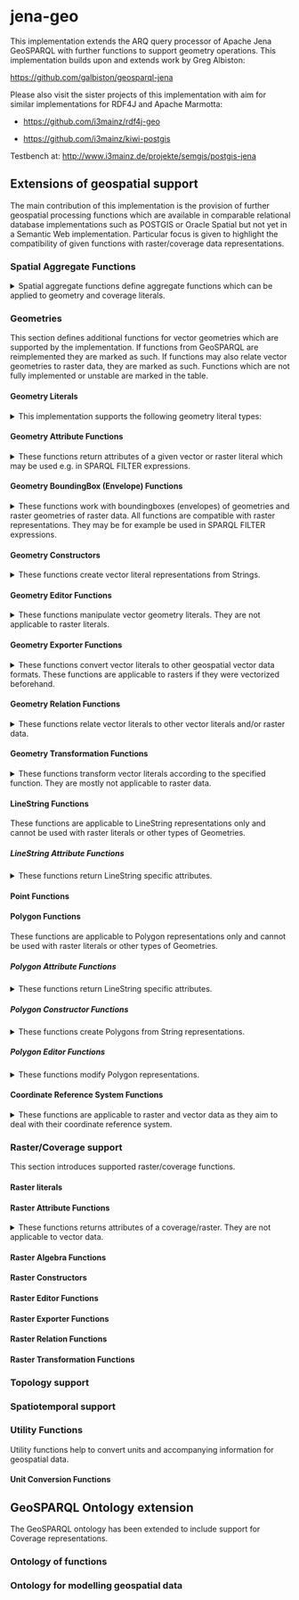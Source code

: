 # jena-geo

This implementation extends the ARQ query processor of Apache Jena GeoSPARQL with further functions to support geometry operations.
This implementation builds upon and extends work by Greg Albiston:

https://github.com/galbiston/geosparql-jena

Please also visit the sister projects of this implementation with aim for similar implementations for RDF4J and Apache Marmotta:

- https://github.com/i3mainz/rdf4j-geo

- https://github.com/i3mainz/kiwi-postgis

Testbench at: http://www.i3mainz.de/projekte/semgis/postgis-jena

## Extensions of geospatial support

The main contribution of this implementation is the provision of further geospatial processing functions which are available in comparable relational database implementations such as POSTGIS or Oracle Spatial but not yet in a Semantic Web implementation.
Particular focus is given to highlight the compatibility of given functions with raster/coverage data representations.

### Spatial Aggregate Functions

<details>
  <summary>Spatial aggregate functions define aggregate functions which can be applied to geometry and coverage literals.</summary>


| Function  | Return Value  | Description | Type | In GeoSPARQL?  | Supports raster? | Stable?  |
|---|---|---|---|---|---|---|
| [geo2:ST_AVGX](http://www.opengis.net/ont/geosparqlplus#st_avgx)  | [xsd:double](http://www.w3.org/2001/XMLSchema#double) | Calculates the aggregate of all given X coordinate values | Aggregate | No | Todo  | Yes  | 
| [geo2:ST_AVGXDistinct](http://www.opengis.net/ont/geosparqlplus#st_avgxdistinct)  | [xsd:double](http://www.w3.org/2001/XMLSchema#double) | Calculates the aggregate of all given distinct X coordinate values | Aggregate | No  | Todo  | Yes  | 
| [geo2:ST_AVGY](http://www.opengis.net/ont/geosparqlplus#st_avgy)  | [xsd:double](http://www.w3.org/2001/XMLSchema#double) | Calculates the aggregate of all given Y coordinate values | Aggregate | No | Todo  | Yes  |
| [geo2:ST_AVGYDistinct](http://www.opengis.net/ont/geosparqlplus#st_avgydistinct)  | [xsd:double](http://www.w3.org/2001/XMLSchema#double) | Calculates the aggregate of all given Y coordinate values | Aggregate | No | Todo  | Yes  |
| [geo2:ST_AVGZDistinct](http://www.opengis.net/ont/geosparqlplus#st_avgzdistinct)  | [xsd:double](http://www.w3.org/2001/XMLSchema#double) | Calculates the aggregate of all given Z coordinate values | Aggregate | No | Todo  | Yes  |
| [geo2:ST_BoundingBox](http://www.opengis.net/ont/geosparqlplus#st_boundingbox)  | [sf:Geometry](http://www.opengis.net/ont/sf#Geometry) | Calculates an aggergate boundingbox of all given geometries | Aggregate | No | Todo  | Yes  |
| [geo2:ST_BoundingBoxDistinct](http://www.opengis.net/ont/geosparqlplus#st_boundingboxdistinct)  | [sf:Geometry](http://www.opengis.net/ont/sf#Geometry) | Calculates an aggregate boundingbox of all given distinct geometries | Aggregate | No | Todo  | No  |
| [geo2:ST_MaxX](http://www.opengis.net/ont/geosparqlplus#st_maxx)  | [xsd:double](http://www.w3.org/2001/XMLSchema#double) | Calculates the maximum X coordinate of all given geometries | Aggregate | No | Todo  | Yes  |
| [geo2:ST_MaxY](http://www.opengis.net/ont/geosparqlplus#st_maxy)  | [xsd:double](http://www.w3.org/2001/XMLSchema#double) | Calculates the maximum Y coordinate of all given geometries | Aggregate | No | Todo  | Yes |
| [geo2:ST_MaxZ](http://www.opengis.net/ont/geosparqlplus#st_maxz)  | [xsd:double](http://www.w3.org/2001/XMLSchema#double) | Calculates the maximum Z coordinate of all given geometries | Aggregate | No | Todo  | Yes |
| [geo2:ST_MinX](http://www.opengis.net/ont/geosparqlplus#st_minx)  | [xsd:double](http://www.w3.org/2001/XMLSchema#double) | Calculates the minimum X coordinate of all given geometries | Aggregate | No | Todo  | Yes  |
| [geo2:ST_MinXDistinct](http://www.opengis.net/ont/geosparqlplus#st_minxdistinct)  | [xsd:double](http://www.w3.org/2001/XMLSchema#double) | Calculates the minimum X coordinate of all distinct given geometries | Aggregate | No | Todo  | Yes  |
| [geo2:ST_MinY](http://www.opengis.net/ont/geosparqlplus#st_miny)  | [xsd:double](http://www.w3.org/2001/XMLSchema#double) | Calculates the minimum Y coordinate of all given geometries | Aggregate | No | Todo  | No  |
| [geo2:ST_MinYDistinct](http://www.opengis.net/ont/geosparqlplus#st_minxdistinct)  | [xsd:double](http://www.w3.org/2001/XMLSchema#double) | Calculates the minimum Y coordinate of all distinct given geometries | Aggregate | No | Todo  | Yes  |
| [geo2:ST_MinZ](http://www.opengis.net/ont/geosparqlplus#st_miny)  | [xsd:double](http://www.w3.org/2001/XMLSchema#double) | Calculates the minimum Z coordinate of all given geometries | Aggregate | No | Todo  | No  |
| [geo2:ST_MinZDistinct](http://www.opengis.net/ont/geosparqlplus#st_minzdistinct)  | [xsd:double](http://www.w3.org/2001/XMLSchema#double) | Calculates the minimum Z coordinate of all distinct given geometries | Aggregate | No | Todo  | Yes |

</details>

### Geometries

This section defines additional functions for vector geometries which are supported by the implementation.
If functions from GeoSPARQL are reimplemented they are marked as such.
If functions may also relate vector geometries to raster data, they are marked as such.
Functions which are not fully implemented or unstable are marked in the table.

#### Geometry Literals

<details>
  <summary>This implementation supports the following geometry literal types:</summary>

- [Encoded Polyline](https://developers.google.com/maps/documentation/utilities/polylinealgorithm)
- [GeoURI](https://tools.ietf.org/html/rfc5870) Literals
- [GeoJSON](https://tools.ietf.org/html/rfc7946) Literals
- [Geography Markup Language (GML)](https://www.ogc.org/standards/gml) Literals (as defined in GeoSPARQL)
- [GPS Exchange Format (GPX)](https://www.topografix.com/gpx.asp) Literals
- [Hexadecimal WKB](https://en.wikipedia.org/wiki/Well-known_text_representation_of_geometry) Literals (HexWKB)
- [Keyhole Markup Language (KML)](https://www.ogc.org/standards/kml) Literals
- [Tiny Well-Known-Binary (TWKB)](https://github.com/TWKB/Specification/blob/master/twkb.md) Literals
- [Well-Known-Binary (WKB)](https://en.wikipedia.org/wiki/Well-known_text_representation_of_geometry) Literals
- [Well-Known-Text (WKT)](https://en.wikipedia.org/wiki/Well-known_text_representation_of_geometry) Literals (as defined in GeoSPARQL)

Planned further implementations:

- [ESRIJSON](https://doc.arcgis.com/en/iot/ingest/esrijson.htm)
- [GeoBuf](https://github.com/mapbox/geobuf)
- [TopoJSON](https://github.com/topojson/topojson)

</details>

#### Geometry Attribute Functions

<details>
  <summary>These functions return attributes of a given vector or raster literal which may be used e.g. in SPARQL FILTER expressions.</summary>

| Function  | Return Value  | Description |  Type | In GeoSPARQL?  | Supports raster? | Stable?  |
|---|---|---|---|---|---|---|
| [geo2:ST_Area](http://www.opengis.net/ont/geosparqlplus#st_area) (sf:Geometry geom) | [xsd:double](http://www.w3.org/2001/XMLSchema#double) | Calculates the area of the geometry | Attribute  | No  | Yes  | Yes  | 
| [geo2:ST_Area3D](http://www.opengis.net/ont/geosparqlplus#st_area3d) (sf:Geometry geom) | [xsd:double](http://www.w3.org/2001/XMLSchema#double) | Calculates the area of a 3d geometry | Attribute  | No  | Todo  | No  | 
| [geo2:ST_Boundary](http://www.opengis.net/ont/geosparqlplus#boundary) (sf:Geometry geom) | [sf:LineString](http://www.opengis.net/ont/sf#LineString) | Calculates the boundary of a geometry | Attribute  | Yes  | Yes  | Yes  | 
| [geo2:ST_BoundingDiagonal](http://www.opengis.net/ont/geosparqlplus#boundingDiagonal) (sf:Geometry geom) | [sf:LineString](http://www.opengis.net/ont/sf#LineString) | Calculates the bounding diagonal of a geometry | Attribute  | No  | Todo  | Yes  | 
| [geo2:ST_Centroid](http://www.opengis.net/ont/geosparqlplus#centroid) (sf:Geometry geom) | [sf:Point](http://www.opengis.net/ont/sf#Point) | Calculates the centroid of a geometry | Attribute  | No  | Todo  | Yes  |
| [geo2:ST_CompactnessRatio](http://www.opengis.net/ont/geosparqlplus#compactnessRatio) (sf:Geometry geom) | [xsd:double](http://www.w3.org/2001/XMLSchema#double) | Calculates the compactness ratio of a geometry | Attribute  | No  | N/A  | Yes  |
| [geo2:ST_ConcaveHull](http://www.opengis.net/ont/geosparqlplus#concaveHull) (sf:Geometry geom) |  [sf:Geometry](http://www.opengis.net/ont/sf#Geometry) | Calculates the concave hull of a geometry | Attribute  | No  | Todo  | Yes  |
| [geo2:ST_ConvexHull](http://www.opengis.net/ont/geosparqlplus#convexHull) (sf:Geometry geom)  |  [sf:Geometry](http://www.opengis.net/ont/sf#Geometry) | Calculates the convex hull of a geometry | Attribute  | No  | Todo  | Yes  |
| [geo2:ST_Dimension](http://www.opengis.net/ont/geosparqlplus#dimension) (sf:Geometry geom) |  [xsd:double](http://www.w3.org/2001/XMLSchema#double) | Calculates the dimension of the given geometry | Attribute  | No  | Todo  | Yes  |
| [geo2:ST_GeometryN](http://www.opengis.net/ont/geosparqlplus#geometryN) (sf:Geometry geom) |  [sf:Geometry](http://www.opengis.net/ont/sf#Geometry) | Returns the nth geometry of a Geometry Collection | Attribute  | No  | N/A  | Yes  |
| [geo2:ST_GeometryType](http://www.opengis.net/ont/geosparqlplus#geometryType) (sf:Geometry geom) |  [xsd:string](http://www.w3.org/2001/XMLSchema#string) | Returns the type of a the given Geometry | Attribute  | No  | Todo  | Yes  |
| [geo2:ST_HasHorizontalCRS](http://www.opengis.net/ont/geosparqlplus#hasHorizontalCRS) (sf:Geometry geom) |  [xsd:boolean](http://www.w3.org/2001/XMLSchema#boolean) | Indicates whether the CRS of the given geometry is horizontal | Attribute  | No  | Todo  | Yes  |
| [geo2:ST_HasRepeatedPoints](http://www.opengis.net/ont/geosparqlplus#hasRepeatedPoints) (sf:Geometry geom) |  [xsd:boolean](http://www.w3.org/2001/XMLSchema#boolean) | Indicates whether geometry has repeated coordinates | Attribute  | No  | No  | Yes  |
| [geo2:ST_InteriorPoint](http://www.opengis.net/ont/geosparqlplus#interiorPoint) (sf:Geometry geom) |   [sf:Point](http://www.opengis.net/ont/sf#Point) | Returns a point guaranteed to be covered by the geometry | Attribute  | No  | Todo  | Yes  |
| [geo2:ST_Is3D](http://www.opengis.net/ont/geosparqlplus#is3D) (sf:Geometry geom) |  [xsd:boolean](http://www.w3.org/2001/XMLSchema#boolean) | Indicates whether the given geometry is a 3D geometry | Attribute  | No  | Todo  | Yes  |
| [geo2:ST_IsCollection](http://www.opengis.net/ont/geosparqlplus#isCollection) (sf:Geometry geom) |  [xsd:boolean](http://www.w3.org/2001/XMLSchema#boolean) | Indicates whether the given geometry is a GeometryCollection | Attribute  | No  | N/A  | Yes  |
| [geo2:ST_IsInCRSAreaOfValidity](http://www.opengis.net/ont/geosparqlplus#isInCRSAreaOfValidity) (sf:Geometry geom) |  [xsd:boolean](http://www.w3.org/2001/XMLSchema#boolean) | Indicates whether the point is in a valid area defined by its CRS | Attribute | No  | N/A  | Yes  |
| [geo2:ST_IsMeasured](http://www.opengis.net/ont/geosparqlplus#isMeasured) (sf:Geometry geom) |  [xsd:boolean](http://www.w3.org/2001/XMLSchema#boolean) | Indicates whether the geometry contains a measurement coordinate | Attribute | No  | N/A  | Yes  |
| [geo2:ST_IsPlanar](http://www.opengis.net/ont/geosparqlplus#isPlanar) (sf:Geometry geom) |  [xsd:boolean](http://www.w3.org/2001/XMLSchema#boolean) | Indicates whether the geometry is 2D | Attribute | No  | N/A  | Yes  |
| [geo2:ST_IsRectangle](http://www.opengis.net/ont/geosparqlplus#isRectangle) (sf:Geometry geom) |  [xsd:boolean](http://www.w3.org/2001/XMLSchema#boolean) | Indicates whether the geometry is a rectangle | Attribute | No  | N/A  | Yes  |
| [geo2:ST_IsSolid](http://www.opengis.net/ont/geosparqlplus#isSolid) (sf:Geometry geom) |  [xsd:boolean](http://www.w3.org/2001/XMLSchema#boolean) | Indicates whether the geometry is 3D (see also geo2:ST_Is3D) | Attribute | No  | N/A  | Yes  |
| [geo2:ST_IsSquare](http://www.opengis.net/ont/geosparqlplus#isSquare) (sf:Geometry geom) |  [xsd:boolean](http://www.w3.org/2001/XMLSchema#boolean) | Indicates whether the geometry is a square | Attribute | No  | N/A  | Yes  |
| [geo2:ST_IsValidDetail](http://www.opengis.net/ont/geosparqlplus#isValidDetail) (sf:Geometry geom) |  [xsd:string](http://www.w3.org/2001/XMLSchema#string) | Indicates whether the geometry is valid and the invlid part of the geometry as a String on error | Attribute | No  | N/A  | Yes  |
| [geo2:ST_IsValidReason](http://www.opengis.net/ont/geosparqlplus#isValidReason) (sf:Geometry geom) |  [xsd:string](http://www.w3.org/2001/XMLSchema#string) | Indicates whether the geometry is valid, returns a reason for this assessment | Attribute | No  | N/A  | Yes  |
| [geo2:ST_Length](http://www.opengis.net/ont/geosparqlplus#Length) (sf:Geometry geom) |  [xsd:double](http://www.w3.org/2001/XMLSchema#double) | Indicates whether the length of the geometry | Attribute | No  | Todo  | Yes  |
| [geo2:ST_Length3D](http://www.opengis.net/ont/geosparqlplus#Length3D) (sf:Geometry geom) |  [xsd:double](http://www.w3.org/2001/XMLSchema#double) | Indicates whether the 3d length of the geometry | Attribute | No  | Todo  | Yes  |
| [geo2:ST_MinimumBoundingCircle](http://www.opengis.net/ont/geosparqlplus#MinimumBoundingCircle) (sf:Geometry geom) |  [sf:Geometry](http://www.opengis.net/ont/sf#Geometry) | Returns the miminum bounding circle of the given geometry | Attribute | No  | Todo  | Yes  |
| [geo2:ST_MinimumBoundingCircleCenter](http://www.opengis.net/ont/geosparqlplus#MinimumBoundingCircleCenter) (sf:Geometry geom) |  [sf:Point](http://www.opengis.net/ont/sf#Point) | Returns the center point of the miminum bounding circle of the given geometry | Attribute | No  | Todo  | Yes  |
| [geo2:ST_MinimumBoundingCircleRadius](http://www.opengis.net/ont/geosparqlplus#MinimumBoundingCircleCenter) (sf:Geometry geom) |  [xsd:double](http://www.w3.org/2001/XMLSchema#double) | Returns the radius of the miminum bounding circle of the given geometry | Attribute | No  | Todo  | Yes  |
| [geo2:ST_MinimumClearance](http://www.opengis.net/ont/geosparqlplus#MinimumClearance) (sf:Geometry geom) |  [xsd:double](http://www.w3.org/2001/XMLSchema#double) | Returns the miminum clearance of the given geometry | Attribute | No  | Todo  | Yes  |
| [geo2:ST_MinimumClearanceLine](http://www.opengis.net/ont/geosparqlplus#MinimumClearanceLine) (sf:Geometry geom) |  [sf:LineString](http://www.opengis.net/ont/sf#LineString) | Returns the miminum clearance line of the given geometry | Attribute | No  | Todo  | Yes  |
| [geo2:ST_MinimumDiameter](http://www.opengis.net/ont/geosparqlplus#MinimumDiameter) (sf:Geometry geom) |  [xsd:double](http://www.w3.org/2001/XMLSchema#double) | Returns the miminum diameter of the given geometry | Attribute | No  | Todo  | Yes  |
| [geo2:ST_MinimumDiameterLine](http://www.opengis.net/ont/geosparqlplus#MinimumDiameterLine) (sf:Geometry geom) | [sf:LineString](http://www.opengis.net/ont/sf#LineString) | Returns the miminum diameter line of the given geometry | Attribute | No  | Todo  | Yes  |
| [geo2:ST_MinimumRectangle](http://www.opengis.net/ont/geosparqlplus#MinimumRectangle) (sf:Geometry geom) | [sf:Geometry](http://www.opengis.net/ont/sf#Geometry) | Returns the miminum rectangle around the given geometry | Attribute | No  | Todo  | Yes  |
| [geo2:ST_NDims](http://www.opengis.net/ont/geosparqlplus#NDims) (sf:Geometry geom) | [xsd:integer](http://www.w3.org/2001/XMLSchema#integer) | Returns the number of dimensions for a given geometry | Attribute | No  | N/A  | Yes  |
| [geo2:ST_NumDistinctGeometries](http://www.opengis.net/ont/geosparqlplus#NumDistinctGeometries) (sf:Geometry geom) | [xsd:integer](http://www.w3.org/2001/XMLSchema#integer) | Returns the number of distinct geometries of the given geometry literal | Attribute | No  | N/A  | Yes  |
| [geo2:ST_NumDistinctPoints](http://www.opengis.net/ont/geosparqlplus#NumDistinctPoints) (sf:Geometry geom) | [xsd:integer](http://www.w3.org/2001/XMLSchema#integer) | Returns the number of distinct points of the given geometry literal | Attribute | No  | N/A | Yes  |
| [geo2:ST_NumGeometries](http://www.opengis.net/ont/geosparqlplus#NumGeometries) (sf:Geometry geom) | [xsd:integer](http://www.w3.org/2001/XMLSchema#integer) | Returns the number of geometries of the given geometry literal | Attribute | No  | N/A | Yes  |
| [geo2:ST_NumPatches](http://www.opengis.net/ont/geosparqlplus#NumPatches) (sf:Geometry geom) | [xsd:integer](http://www.w3.org/2001/XMLSchema#integer) | Returns the number of patches of the given geometry literal | Attribute | No  | N/A | No  |
| [geo2:ST_NumPoints](http://www.opengis.net/ont/geosparqlplus#NumPoints) (sf:Geometry geom) | [xsd:integer](http://www.w3.org/2001/XMLSchema#integer) | Returns the number of points of the given geometry literal | Attribute | No  | N/A | Yes  |
| [geo2:ST_PatchN](http://www.opengis.net/ont/geosparqlplus#PatchN) (sf:Geometry geom) | [xsd:integer](http://www.w3.org/2001/XMLSchema#integer) | Returns the nth patch of the given geometry literal | Attribute | No  | N/A | No |
| [geo2:ST_Perimeter](http://www.opengis.net/ont/geosparqlplus#Perimeter) (sf:Geometry geom) | [xsd:integer](http://www.w3.org/2001/XMLSchema#integer) | Returns the perimeter of the given geometry literal | Attribute | No  | Todo | Yes |
| [geo2:ST_Perimeter3D](http://www.opengis.net/ont/geosparqlplus#Perimeter3D) (sf:Geometry geom) | [xsd:integer](http://www.w3.org/2001/XMLSchema#integer) | Returns the 3d perimeter of the given geometry literal | Attribute | No  | Todo | No |
| [geo2:ST_PointN](http://www.opengis.net/ont/geosparqlplus#PointN) (sf:Geometry geom) | [xsd:integer](http://www.w3.org/2001/XMLSchema#integer) | Returns the nth point of the given geometry literal | Attribute | No  | N/A | No |
| [geo2:ST_PointOnSurface](http://www.opengis.net/ont/geosparqlplus#PointOnSurface) (sf:Geometry geom) | [xsd:integer](http://www.w3.org/2001/XMLSchema#integer) | Returns a point guaranteed to lie on the surface of the given geometry literal | Attribute | No  | Todo | No |
</details>

#### Geometry BoundingBox (Envelope) Functions

<details>
  <summary>These functions work with boundingboxes (envelopes) of geometries and raster geometries of raster data. All functions are compatible with raster representations. They may be for example be used in SPARQL FILTER expressions.</summary>

| Function  | Return Value  | Description |  Type | In GeoSPARQL?  | Supports raster? | Stable?  |
|---|---|---|---|---|---|---|
| [geo2:ST_BBOXAbove](http://www.opengis.net/ont/geosparqlplus#st_bboxabove) (sf:Geometry geom) | [xsd:boolean](http://www.w3.org/2001/XMLSchema#boolean) | Indicates if the boundingbox of literal one is completely above the boundingbox of literal two. | Relation  | No  | Yes  | Todo  |
| [geo2:ST_BBOXBelow](http://www.opengis.net/ont/geosparqlplus#st_bboxbelow) (sf:Geometry geom)  | [xsd:boolean](http://www.w3.org/2001/XMLSchema#boolean) | Indicates if the boundingbox of literal one is completely below the boundingbox of literal two. | Relation  | No  | Yes  | Todo  | 
| [geo2:ST_BBOXContains](http://www.opengis.net/ont/geosparqlplus#st_bboxcontains) (sf:Geometry geom) | [xsd:boolean](http://www.w3.org/2001/XMLSchema#boolean) | Indicates if the boundingbox of literal one is completely contains the boundingbox of literal two. | Relation  | No  | Yes  | Todo  | 
| [geo2:ST_BBOXEquals](http://www.opengis.net/ont/geosparqlplus#st_bboxcontains) (sf:Geometry geom) | [xsd:boolean](http://www.w3.org/2001/XMLSchema#boolean) | Indicates if the boundingbox of literal one equals the boundingbox of literal two. | Relation  | No  | Yes  | Todo  | 
| [geo2:ST_BBOXFPIntersects](http://www.opengis.net/ont/geosparqlplus#st_bboxfpintersects) (sf:Geometry geom) | [xsd:boolean](http://www.w3.org/2001/XMLSchema#boolean) | Indicates if the boundingbox of literal one intersects the boundingbox of literal two measuring with floating point precision. | Relation  | No  | Yes  | Todo  | 
| [geo2:ST_BBOXIntersects](http://www.opengis.net/ont/geosparqlplus#st_bboxintersects) (sf:Geometry geom) | [xsd:boolean](http://www.w3.org/2001/XMLSchema#boolean) | Indicates if the boundingbox of literal one intersects the boundingbox of literal two. | Relation  | No  | Yes  | Todo  | 
| [geo2:ST_BBOXIsContainedBy](http://www.opengis.net/ont/geosparqlplus#st_bboxisContainedBy) (sf:Geometry geom) | [xsd:boolean](http://www.w3.org/2001/XMLSchema#boolean) | Indicates if the boundingbox of literal one is completely contained by the boundingbox of literal two. | Relation  | No  | Yes  | Todo  | 
| [geo2:ST_BBOXLeftOf](http://www.opengis.net/ont/geosparqlplus#st_bboxLeftOf) (sf:Geometry geom) | [xsd:boolean](http://www.w3.org/2001/XMLSchema#boolean) | Indicates if the boundingbox of literal one is completely left of the boundingbox of literal two. | Relation  | No  | Yes  | Todo  | 
| [geo2:ST_BBOXOverlapsAbove](http://www.opengis.net/ont/geosparqlplus#st_bboxOverlapsAbove) (sf:Geometry geom) | [xsd:boolean](http://www.w3.org/2001/XMLSchema#boolean) | Indicates if the boundingbox of literal one is above of the boundingbox of literal two but overlaps with it. | Relation  | No  | Yes  | Todo  | 
| [geo2:ST_BBOXOverlapsBelow](http://www.opengis.net/ont/geosparqlplus#st_bboxOverlapsBelow) (sf:Geometry geom) | [xsd:boolean](http://www.w3.org/2001/XMLSchema#boolean) | Indicates if the boundingbox of literal one is below of the boundingbox of literal two but overlaps with it. | Relation  | No  | Yes  | Todo  | 
| [geo2:ST_BBOXOverlapsLeft](http://www.opengis.net/ont/geosparqlplus#st_bboxOverlapsLeft) (sf:Geometry geom) | [xsd:boolean](http://www.w3.org/2001/XMLSchema#boolean) | Indicates if the boundingbox of literal one is left of the boundingbox of literal two but overlaps with it. | Relation  | No  | Yes  | Todo  | 
| [geo2:ST_BBOXOverlapsRight](http://www.opengis.net/ont/geosparqlplus#st_bboxOverlapsRight) (sf:Geometry geom) | [xsd:boolean](http://www.w3.org/2001/XMLSchema#boolean) | Indicates if the boundingbox of literal one is right of the boundingbox of literal two but overlaps with it. | Relation  | No  | Yes  | Todo  | 
| [geo2:ST_BBOXRightOf](http://www.opengis.net/ont/geosparqlplus#st_bboxOverlapsRight) (sf:Geometry geom) | [xsd:boolean](http://www.w3.org/2001/XMLSchema#boolean) | Indicates if the boundingbox of literal one is completely right of the boundingbox of literal two. | Relation  | No  | Yes  | Todo  | 
</details>

#### Geometry Constructors

<details>
  <summary>These functions create vector literal representations from Strings.</summary>
  
| Function  | Return Value  | Description |  Type | In GeoSPARQL?  | Supports raster? | Stable?  |
|---|---|---|---|---|---|---|
| [geo2:ST_GeomFromGeoJSON](http://www.opengis.net/ont/geosparqlplus#st_geomFromGeoJSON) (xsd:string input)  | [sf:Geometry](http://www.opengis.net/ont/sf#Geometry) | Returns the parsed geometry from a GeoJSON String. | Constructor  | No  | N/A  | Yes  |
| [geo2:ST_GeomFromGML](http://www.opengis.net/ont/geosparqlplus#st_geomFromGML) (xsd:string input)  | [sf:Geometry](http://www.opengis.net/ont/sf#Geometry) | Returns the parsed geometry from a GML String. | Constructor  | No  | N/A  | Yes  |
| [geo2:ST_GeomFromKML](http://www.opengis.net/ont/geosparqlplus#st_geomFromKML) (xsd:string input)  | [sf:Geometry](http://www.opengis.net/ont/sf#Geometry) | Returns the parsed geometry from a KML String. | Constructor  | No  | N/A  | Yes  |
| [geo2:ST_GeomFromText](http://www.opengis.net/ont/geosparqlplus#st_geomFromText) (xsd:string input)  | [sf:Geometry](http://www.opengis.net/ont/sf#Geometry) | Returns the parsed geometry from a WKT String. | Constructor  | No  | N/A  | Yes  |
| [geo2:ST_GeomFromWKB](http://www.opengis.net/ont/geosparqlplus#st_geomFromWKB) (xsd:string input)  | [sf:Geometry](http://www.opengis.net/ont/sf#Geometry) | Returns the parsed geometry from a WKB String. | Constructor  | No  | N/A  | Yes  |

</details>

#### Geometry Editor Functions

<details>
  <summary>These functions manipulate vector geometry literals. They are not applicable to raster literals.</summary>
  
| Function  | Return Value  | Description |  Type | In GeoSPARQL?  | Supports raster? | Stable?  |
|---|---|---|---|---|---|---|
| [geo2:ST_AddGeometry](http://www.opengis.net/ont/geosparqlplus#st_addGeometry) (sf:Geometry geom,sf:Geometry toadd)  | [sf:Geometry](http://www.opengis.net/ont/sf#Geometry) | Returns a GeometryCollection with the added Geometry. | Relation  | No  | N/A  | Yes  |
| [geo2:ST_RemoveGeometry](http://www.opengis.net/ont/geosparqlplus#st_removeGeometry)  (sf:Geometry geom,xsd:integer position) | [sf:Geometry](http://www.opengis.net/ont/sf#Geometry) | Returns a GeometryCollection with a removed Geometry at a given position. | Editor  | No  | N/A | Yes  |
| [geo2:ST_RemoveRepeatedPoints](http://www.opengis.net/ont/geosparqlplus#st_removeRepeatedPoints)  (sf:Geometry geom,xsd:double tolerance) | [sf:Geometry](http://www.opengis.net/ont/sf#Geometry) | Returns a Geometry with repeated points remove according to a given tolerance. | Editor  | No  | N/A  | Yes  |
| [geo2:ST_SetGeometry](http://www.opengis.net/ont/geosparqlplus#st_setGeometry)  (sf:Geometry geom,xsd:integer position) | [sf:Geometry](http://www.opengis.net/ont/sf#Geometry) | Sets a geometry at the given position of the GeometryCollection. | Editor  | No  | N/A  | Yes  |

</details>

#### Geometry Exporter Functions

<details>
  <summary>These functions convert vector literals to other geospatial vector data formats. These functions are applicable to rasters if they were vectorized beforehand.</summary>
  
| Function  | Return Value  | Description |  Type | In GeoSPARQL?  | Supports raster? | Stable?  |
|---|---|---|---|---|---|---|
| [geo2:ST_AsBinary](http://www.opengis.net/ont/geosparqlplus#st_asBinary) (sf:Geometry geom)  | [xsd:string](http://www.w3.org/2001/XMLSchema#string) | Returns a Well-Known-Binary representation of the given geometry . | Export  | No  | N/A  | Yes  |
| [geo2:ST_AsGeoJSON](http://www.opengis.net/ont/geosparqlplus#st_asGeoJSON) (sf:Geometry geom)  | [xsd:string](http://www.w3.org/2001/XMLSchema#string) | Returns a GeoJSON representation of the given geometry . | Export  | No  | N/A  | Yes  |
| [geo2:ST_AsGeoURI](http://www.opengis.net/ont/geosparqlplus#st_asGeoURI) (sf:Geometry geom)  | [xsd:string](http://www.w3.org/2001/XMLSchema#string) | Returns a GeoURI representation of the given geometry or of its centroid if not a point . | Export  | No  | N/A  | Yes  |
| [geo2:ST_AsGML](http://www.opengis.net/ont/geosparqlplus#st_asGML) (sf:Geometry geom)  | [xsd:string](http://www.w3.org/2001/XMLSchema#string) | Returns a GML representation of the given geometry. | Export  | No  | N/A  | Yes  |
| [geo2:ST_AsGPX](http://www.opengis.net/ont/geosparqlplus#st_asGPX) (sf:Geometry geom)  | [xsd:string](http://www.w3.org/2001/XMLSchema#string) | Returns a GPX representation of the given geometry. | Export | No  | N/A  | Yes  |
| [geo2:ST_AsKML](http://www.opengis.net/ont/geosparqlplus#st_asKML) (sf:Geometry geom)  | [xsd:string](http://www.w3.org/2001/XMLSchema#string) | Returns a KML representation of the given geometry. | Export | No  | N/A  | Yes  |
| [geo2:ST_AsLatLonText](http://www.opengis.net/ont/geosparqlplus#st_asLatLonText) (sf:Geometry geom)  | [xsd:string](http://www.w3.org/2001/XMLSchema#string) | Returns a Latitude/Longitude text representation of the given geometry. | Export | No  | N/A  | Yes  |
| [geo2:ST_AsText](http://www.opengis.net/ont/geosparqlplus#st_asText) (sf:Geometry geom)  | [xsd:string](http://www.w3.org/2001/XMLSchema#string) | Returns a Well-Known-Text representation of the given geometry. | Export | No  | N/A  | Yes  |
| [geo2:ST_AsTWKB](http://www.opengis.net/ont/geosparqlplus#st_asText) (sf:Geometry geom)  | [xsd:string](http://www.w3.org/2001/XMLSchema#string) | Returns a Tiny Well-Known-Binary representation of the given geometry. | Export | No  | N/A  | Yes  |

</details>

#### Geometry Relation Functions

<details>
  <summary>These functions relate vector literals to other vector literals and/or raster data.</summary>
  
| Function  | Return Value  | Description |  Type | In GeoSPARQL?  | Supports raster? | Stable?  |
|---|---|---|---|---|---|---|
| [geo2:ST_AreaSimilarity](http://www.opengis.net/ont/geosparqlplus#st_AreaSimilarity) (sf:Geometry geom, sf:Geometry geom2)  | [xsd:double](http://www.w3.org/2001/XMLSchema#double) | Returns the area similarity score of two vector geometry literals. | Relation  | No  | Todo  | Yes  |
| [geo2:ST_CentroidDistance](http://www.opengis.net/ont/geosparqlplus#st_AreaSimilarity) (sf:Geometry geom, sf:Geometry geom2)  | [xsd:double](http://www.w3.org/2001/XMLSchema#double) | Returns the centroid distance between two geometry literals. | Relation  | No  | Todo  | Yes  |
| [geo2:ST_ClosestCoordinate](http://www.opengis.net/ont/geosparqlplus#st_ClosestCoordinate) (sf:Geometry geom, sf:Geometry geom2)  | [sf:Geometry](http://www.opengis.net/ont/sf#Geometry) | Returns the closest coordinate between two geometry literals. | Relation  | No  | Todo  | Yes  |
| [geo2:ST_Distance](http://www.opengis.net/ont/geosparqlplus#st_Distance) (sf:Geometry geom, sf:Geometry geom2)  | [xsd:double](http://www.w3.org/2001/XMLSchema#double) | Returns the difference between two geometry literals. | Relation  | Yes  | Todo  | Yes  |
| [geo2:ST_DWithin](http://www.opengis.net/ont/geosparqlplus#st_DWithin) (sf:Geometry geom, sf:Geometry geom2, xsd:double distance)  | [xsd:boolean](http://www.w3.org/2001/XMLSchema#double) | Returns true if geometry literal one is within a given distance of geometry literal two. | Relation  | Yes  | Todo  | Yes  |
| [geo2:ST_EqualNorm](http://www.opengis.net/ont/geosparqlplus#st_EqualNorm) (sf:Geometry geom, sf:Geometry geom2)  | [xsd:boolean](http://www.w3.org/2001/XMLSchema#boolean) | Returns true if the two geometries are equal in their normalized form. | Relation  | No  | Yes  | Yes  |
| [geo2:ST_EqualSRS](http://www.opengis.net/ont/geosparqlplus#st_EqualSRS) (sf:Geometry geom, sf:Geometry geom2)  | [xsd:boolean](http://www.w3.org/2001/XMLSchema#boolean) | Returns true if the two geometries are using the same spatial reference system. | Relation  | No  | Yes  | Yes  |
| [geo2:ST_EqualTopo](http://www.opengis.net/ont/geosparqlplus#st_EqualTopo) (sf:Geometry geom, sf:Geometry geom2)  | [xsd:boolean](http://www.w3.org/2001/XMLSchema#boolean) | Returns true if the two geometries are topologically equal. | Relation  | No  | Yes  | Yes  |
| [geo2:ST_EqualType](http://www.opengis.net/ont/geosparqlplus#st_EqualTopo) (sf:Geometry geom, sf:Geometry geom2)  | [xsd:boolean](http://www.w3.org/2001/XMLSchema#boolean) | Returns true if the two geometry types are equal. | Relation  | No  | Yes  | Yes  |
| [geo2:ST_FrechetDistance](http://www.opengis.net/ont/geosparqlplus#st_FrechetDistance) (sf:Geometry geom, sf:Geometry geom2)  | [xsd:double](http://www.w3.org/2001/XMLSchema#double) | Returns the Frechet Distance between two geometries. | Relation  | No  | Todo  | Yes  |
| [geo2:ST_IntersectionMatrix](http://www.opengis.net/ont/geosparqlplus#st_IntersectionMatrix) (sf:Geometry geom, sf:Geometry geom2)  | [xsd:string](http://www.w3.org/2001/XMLSchema#string) | Returns the intersection matrix between to geometries. | Relation  | No  | Todo  | Yes  |
| [geo2:ST_IntersectionPercentage](http://www.opengis.net/ont/geosparqlplus#st_IntersectionPercentage) (sf:Geometry geom, sf:Geometry geom2)  | [xsd:double](http://www.w3.org/2001/XMLSchema#double) | Returns the intersection matrix between to geometries. | Relation  | No  | Yes  | Yes  |

</details>

#### Geometry Transformation Functions

<details>
  <summary>These functions transform vector literals according to the specified function. They are mostly not applicable to raster data.</summary>

| Function  | Return Value  | Description |  Type | In GeoSPARQL?  | Supports raster? | Stable?  |
|---|---|---|---|---|---|---|
| [geo2:ST_CollectionExtract](http://www.opengis.net/ont/geosparqlplus#st_CollectionExtract) (sf:Geometry geom,xsd:string type)  | [sf:Geometry](http://www.opengis.net/ont/sf#Geometry) | Returns a GeometryCollection version of the given geometry. | Transformation  | No  | N/A  | Yes  |  
| [geo2:ST_CollectionHomogenize](http://www.opengis.net/ont/geosparqlplus#st_CollectionExtract) (sf:Geometry geom)  | [sf:Geometry](http://www.opengis.net/ont/sf#Geometry) | Returns the simplest representation of a given geometry. | Transformation  | No  | N/A  | Yes  |  
| [geo2:ST_Densify](http://www.opengis.net/ont/geosparqlplus#st_Densify) (sf:Geometry geom, xsd:double tolerance)  | [sf:Geometry](http://www.opengis.net/ont/sf#Geometry) | Returns a densified version of the given geometry. | Transformation  | No  | N/A  | Yes  |  
| [geo2:ST_FlipCoordinates](http://www.opengis.net/ont/geosparqlplus#st_FlipCoordinates) (sf:Geometry geom)  | [sf:Geometry](http://www.opengis.net/ont/sf#Geometry) | Returns a given geometry with the X/Y axis flipped. | Transformation  | No  | N/A  | Yes  |  
| [geo2:ST_Force2D](http://www.opengis.net/ont/geosparqlplus#st_Force2D) (sf:Geometry geom)  | [sf:Geometry](http://www.opengis.net/ont/sf#Geometry) | Returns a 2D representation of a given geometry. | Transformation  | No  | N/A  | Yes  |  
| [geo2:ST_Force3D](http://www.opengis.net/ont/geosparqlplus#st_Force3D) (sf:Geometry geom)  | [sf:Geometry](http://www.opengis.net/ont/sf#Geometry) | Returns a 3D representation of a given geometry. | Transformation  | No  | N/A  | Yes  |  
| [geo2:ST_Force3DM](http://www.opengis.net/ont/geosparqlplus#st_Force3DM) (sf:Geometry geom)  | [sf:Geometry](http://www.opengis.net/ont/sf#Geometry) | Returns a 3DM representation of a given geometry. | Transformation  | No  | N/A  | Yes  |  
| [geo2:ST_Force4D](http://www.opengis.net/ont/geosparqlplus#st_Force4D) (sf:Geometry geom)  | [sf:Geometry](http://www.opengis.net/ont/sf#Geometry) | Returns a 4D representation of a given geometry. | Transformation  | No  | N/A  | Yes  |
| [geo2:ST_ForceCollection](http://www.opengis.net/ont/geosparqlplus#st_ForceCollection) (sf:Geometry geom)  | [sf:Geometry](http://www.opengis.net/ont/sf#Geometry) | Returns a gepometry collection of a given geometry. | Transformation  | No  | N/A  | Yes  |  
| [geo2:ST_Multi](http://www.opengis.net/ont/geosparqlplus#st_Multi) (sf:Geometry geom)  | [sf:Geometry](http://www.opengis.net/ont/sf#Geometry) | Returns a "Multi" version of the given geometry if applicable. | Transformation  | No  | N/A  | Yes  | 
| [geo2:ST_Normalize](http://www.opengis.net/ont/geosparqlplus#st_Normalize) (sf:Geometry geom)  | [sf:Geometry](http://www.opengis.net/ont/sf#Geometry) | Returns a normalized version of the given geometry. | Transformation  | No  | N/A  | Yes  | 
| [geo2:ST_PrecisionReducer](http://www.opengis.net/ont/geosparqlplus#st_PrecisionReducer) (sf:Geometry geom, xsd:double precisionvalue)  | [sf:Geometry](http://www.opengis.net/ont/sf#Geometry) | Returns a version of the given geometry with reduced precision. | Transformation  | No  | N/A  | Yes  | 
| [geo2:ST_Reverse](http://www.opengis.net/ont/geosparqlplus#st_Reverse) (sf:Geometry geom)  | [sf:Geometry](http://www.opengis.net/ont/sf#Geometry) | Returns a geometry with reverse coordinates. | Transformation  | No  | N/A  | Yes  | 
| [geo2:ST_Simplify](http://www.opengis.net/ont/geosparqlplus#st_Simplify) (sf:Geometry geom)  | [sf:Geometry](http://www.opengis.net/ont/sf#Geometry) | Returns a simplified geometry according to the Douglas-Peucker algorithm. | Transformation  | No  | N/A  | Yes  |  
| [geo2:ST_SimplifyPreserveTopology](http://www.opengis.net/ont/geosparqlplus#st_SimplifyPreserveTopology) (sf:Geometry geom)  | [sf:Geometry](http://www.opengis.net/ont/sf#Geometry) | Returns a simplified geometry preserving its topology. | Transformation  | No  | N/A  | Yes  |
| [geo2:ST_SimplifyVW](http://www.opengis.net/ont/geosparqlplus#st_SimplifyVW) (sf:Geometry geom)  | [sf:Geometry](http://www.opengis.net/ont/sf#Geometry) | Returns a simplified geometry calculated with the Visvalingam-Whyatt algorithm. | Transformation  | No  | N/A  | Yes  |  
</details>


#### LineString Functions

These functions are applicable to LineString representations only and cannot be used with raster literals or other types of Geometries.

##### LineString Attribute Functions

<details>
  <summary>These functions return LineString specific attributes.</summary>

| Function  | Return Value  | Description |  Type | In GeoSPARQL?  | Supports raster? | Stable?  |
|---|---|---|---|---|---|---|
| [geo2:ST_EndPoint](http://www.opengis.net/ont/geosparqlplus#st_EndPoint) (sf:Geometry geom)  | [sf:Point](http://www.opengis.net/ont/sf#Point) | Returns the last point in the given LineString. | Attribute | No  | N/A  | Yes  | 
| [geo2:ST_IsClosed](http://www.opengis.net/ont/geosparqlplus#st_IsClosed) (sf:Geometry geom)  | [xsd:boolean](http://www.w3.org/2001/XMLSchema#boolean) | Indicates if the LineString is closed, i. e. its first and last point are the same. | Attribute | No  | N/A  | Yes  | 
| [geo2:ST_SelfIntersections](http://www.opengis.net/ont/geosparqlplus#st_SelfIntersections) (sf:Geometry geom)  | [sf:Geometry](http://www.opengis.net/ont/sf#Geometry) | Returns a MultiPoint of self intersections of the LineString. | Attribute | No  | N/A  | Yes  | 
| [geo2:ST_StartPoint](http://www.opengis.net/ont/geosparqlplus#st_StartPoint) (sf:Geometry geom)  | [sf:Point](http://www.opengis.net/ont/sf#Point) | Returns the first point in the given LineString. | Attribute | No  | N/A  | Yes  | 
</details>

#### Point Functions



#### Polygon Functions

These functions are applicable to Polygon representations only and cannot be used with raster literals or other types of Geometries.

##### Polygon Attribute Functions

<details>
  <summary>These functions return LineString specific attributes.</summary>

| Function  | Return Value  | Description |  Type | In GeoSPARQL?  | Supports raster? | Stable?  |
|---|---|---|---|---|---|---|
| [geo2:ST_CircularityIndex](http://www.opengis.net/ont/geosparqlplus#st_CircularityIndex) (sf:Geometry geom)  | [xsd:double](http://www.w3.org/2001/XMLSchema#double)| Calculates the circularity index of the Polygon. | Attribute | No  | N/A  | Yes  | 
| [geo2:ST_Circumcentre](http://www.opengis.net/ont/geosparqlplus#st_Circumcentre) (sf:Geometry geom)  | [sf:Point](http://www.opengis.net/ont/sf#Point)| Returns the circumcentre of the Polygon. | Attribute | No  | N/A  | Yes  | 
| [geo2:ST_ExteriorRing](http://www.opengis.net/ont/geosparqlplus#st_ExteriorRing) (sf:Geometry geom)  | [sf:Geometry](http://www.opengis.net/ont/sf#Geometry)| Returns the exterior ring of the Polygon. | Attribute | No  | N/A  | Yes  | 
| [geo2:ST_HasDuplicateRings](http://www.opengis.net/ont/geosparqlplus#st_HasDuplicateRings) (sf:Geometry geom)  | [xsd:boolean](http://www.w3.org/2001/XMLSchema#boolean) | Indicates if the polygon has duplicate rings. | Attribute | No  | N/A  | Yes  | 
| [geo2:ST_InteriorRingN](http://www.opengis.net/ont/geosparqlplus#st_InteriorRingN) (sf:Geometry geom, xsd:integer ringnum)  | [sf:Geometry](http://www.opengis.net/ont/sf#Geometry)| Returns the nth interior ring of the Polygon. | Attribute | No  | N/A  | Yes  | 
| [geo2:ST_IsAcute](http://www.opengis.net/ont/geosparqlplus#st_IsAcute) (sf:Geometry geom)  | [xsd:boolean](http://www.w3.org/2001/XMLSchema#boolean) | Indicates if the polygon is acute. | Attribute | No  | N/A  | Yes  | 
| [geo2:ST_IsConvex](http://www.opengis.net/ont/geosparqlplus#st_IsConvex) (sf:Geometry geom)  | [xsd:boolean](http://www.w3.org/2001/XMLSchema#boolean) | Indicates if the polygon is convex. | Attribute | No  | N/A  | Yes  | 
| [geo2:ST_IsEquilateralTriangle](http://www.opengis.net/ont/geosparqlplus#st_IsEquilateralTriangle) (sf:Geometry geom)  | [xsd:boolean](http://www.w3.org/2001/XMLSchema#boolean) | Indicates if the polygon is an equilateral triangle. | Attribute | No  | N/A  | Yes  | 
| [geo2:ST_IsIsocelesTriangle](http://www.opengis.net/ont/geosparqlplus#st_IsIsocelesTriangle) (sf:Geometry geom)  | [xsd:boolean](http://www.w3.org/2001/XMLSchema#boolean) | Indicates if the polygon is an isoceles triangle. | Attribute | No  | N/A  | Yes  | 
| [geo2:ST_IsPointedTriangle](http://www.opengis.net/ont/geosparqlplus#st_IsPointedTriangle) (sf:Geometry geom)  | [xsd:boolean](http://www.w3.org/2001/XMLSchema#boolean) | Indicates if the polygon is a pointed triangle. | Attribute | No  | N/A  | Yes  | 
| [geo2:ST_IsRightTriangle](http://www.opengis.net/ont/geosparqlplus#st_IsRightTriangle) (sf:Geometry geom)  | [xsd:boolean](http://www.w3.org/2001/XMLSchema#boolean) | Indicates if the polygon is a right triangle. | Attribute | No  | N/A  | Yes  | 
| [geo2:ST_IsScaleneTriangle](http://www.opengis.net/ont/geosparqlplus#st_IsScaleneTriangle) (sf:Geometry geom)  | [xsd:boolean](http://www.w3.org/2001/XMLSchema#boolean) | Indicates if the polygon is a scalene triangle. | Attribute | No  | N/A  | Yes  | 
| [geo2:ST_IsTriangle](http://www.opengis.net/ont/geosparqlplus#st_IsTriangle) (sf:Geometry geom)  | [xsd:boolean](http://www.w3.org/2001/XMLSchema#boolean) | Indicates if the polygon is a triangle. | Attribute | No  | N/A  | Yes  | 
| [geo2:ST_NRings](http://www.opengis.net/ont/geosparqlplus#st_Nrings) (sf:Geometry geom)  | [xsd:integer](http://www.w3.org/2001/XMLSchema#integer) | Returns the number of rings of the polygon. | Attribute | No  | N/A  | Yes  | 
| [geo2:ST_NumInteriorRings](http://www.opengis.net/ont/geosparqlplus#st_NInteriorRings) (sf:Geometry geom)  | [xsd:integer](http://www.w3.org/2001/XMLSchema#integer) | Returns the number of interior rings of the polygon. | Attribute | No  | N/A  | Yes  | 
</details>

##### Polygon Constructor Functions

<details>
  <summary>These functions create Polygons from String representations.</summary>

| Function  | Return Value  | Description |  Type | In GeoSPARQL?  | Supports raster? | Stable?  |
|---|---|---|---|---|---|---|
| [geo2:ST_PolygonFromText](http://www.opengis.net/ont/geosparqlplus#st_PolygonFromText) (xsd:string text)  | [sf:Polygon](http://www.opengis.net/ont/sf#Polygon) | Parses a polygon from a given WKT string. | Editor | No  | N/A  | Yes  | 
| [geo2:ST_PolygonFromWKB](http://www.opengis.net/ont/geosparqlplus#st_PolygonFromWKB) (xsd:string text)  | [sf:Polygon](http://www.opengis.net/ont/sf#Polygon) | Parses a polygon from a given WKB string. | Editor | No  | N/A  | Yes  | 

</details>

##### Polygon Editor Functions

<details>
  <summary>These functions modify Polygon representations.</summary>

| Function  | Return Value  | Description |  Type | In GeoSPARQL?  | Supports raster? | Stable?  |
|---|---|---|---|---|---|---|
| [geo2:ST_AddRing](http://www.opengis.net/ont/geosparqlplus#st_AddRing) (sf:Polygon geom, sf:LineString ring)  | [sf:Polygon](http://www.opengis.net/ont/sf#Polygon) | Adds a ring to the given Polygon. | Editor | No  | N/A  | Yes  | 
| [geo2:ST_RemoveRing](http://www.opengis.net/ont/geosparqlplus#st_RemoveRing) (sf:Polygon geom, xsd:integer ringnum)  | [sf:Polygon](http://www.opengis.net/ont/sf#Polygon) | Removes a ring from the given Polygon. | Editor | No  | N/A  | Yes  | 
| [geo2:ST_SetRing](http://www.opengis.net/ont/geosparqlplus#st_SetRing) (sf:Polygon geom, sf:LineString ring, xsd:integer ringnum)  | [sf:Polygon](http://www.opengis.net/ont/sf#Polygon) | Sets a ring in the given Polygon. | Editor | No  | N/A  | Yes  | 

</details>

#### Coordinate Reference System Functions

<details>
  <summary>These functions are applicable to raster and vector data as they aim to deal with their coordinate reference system.</summary>

| Function  | Return Value  | Description |  Type | In GeoSPARQL?  | Supports raster? | Stable?  |
|---|---|---|---|---|---|---|
| [geo2:ST_EPSGToSRID](http://www.opengis.net/ont/geosparqlplus#st_EPSGToSRID) (xsd:string epsg)  | [xsd:integer](http://www.w3.org/2001/XMLSchema#integer) | Converts an EPSG CRS representation to an SRID representation. | SRID  | No  | Yes  | Yes  |  
| [geo2:ST_SetSRID](http://www.opengis.net/ont/geosparqlplus#st_SetSRID) (sf:Geometry geom, xsd:string epsg)  | [xsd:integer](http://www.w3.org/2001/XMLSchema#integer) | Sets the SRID of a given literal. | SRID  | No  | Yes  | Yes  |  
| [geo2:ST_GetAxis1Name](http://www.opengis.net/ont/geosparqlplus#st_GetAxis1Name) (sf:Geometry geom)  | [xsd:string](http://www.w3.org/2001/XMLSchema#string) | Returns the name of the first axis of the CRS. | SRID  | No  | Yes  | Yes  | 
| [geo2:ST_GetAxis1Orientation](http://www.opengis.net/ont/geosparqlplus#st_GetAxis1Orientation) (sf:Geometry geom)  | [xsd:string](http://www.w3.org/2001/XMLSchema#string) | Returns the orientation of the first axis of the CRS. | SRID  | No  | Yes  | Yes  | 
| [geo2:ST_GetAxis2Name](http://www.opengis.net/ont/geosparqlplus#st_GetAxis2Name) (sf:Geometry geom)  | [xsd:string](http://www.w3.org/2001/XMLSchema#string) | Returns the name of the second axis of the CRS. | SRID  | No  | Yes  | Yes  | 
| [geo2:ST_GetAxis2Orientation](http://www.opengis.net/ont/geosparqlplus#st_GetAxis2Orientation) (sf:Geometry geom)  | [xsd:string](http://www.w3.org/2001/XMLSchema#string) | Returns the orientation of the second axis of the CRS. | SRID  | No  | Yes  | Yes  | 
| [geo2:ST_SRIDHasFlippedAxis](http://www.opengis.net/ont/geosparqlplus#st_SRIDHasFlippedAxis) (sf:Geometry geom)  | [xsd:boolean](http://www.w3.org/2001/XMLSchema#boolean) | Indicates if the SRID exhibits a flipped axis. | SRID  | No  | Yes  | Yes  | 
| [geo2:ST_SRIDToEPSG](http://www.opengis.net/ont/geosparqlplus#st_SRIDHasFlippedAxis) (xsd:integer srid)  | [xsd:string](http://www.w3.org/2001/XMLSchema#string) | Converts an SRID CRS representation to an EPSG representation. | SRID  | No  | Yes  | Yes  | 
</details>

### Raster/Coverage support

This section introduces supported raster/coverage functions.

#### Raster literals

#### Raster Attribute Functions

<details>
  <summary>These functions returns attributes of a coverage/raster. They are not applicable to vector data.</summary>

| Function  | Return Value  | Description |  Type | In GeoSPARQL?  | Supports raster? | Stable?  |
|---|---|---|---|---|---|---|
| [geo2:ST_Envelope](http://www.opengis.net/ont/geosparqlplus#st_Envelope) (geo2:Raster rast)  | [sf:Geometry](http://www.opengis.net/ont/sf#Geometry) | Returns the envelope/minimum bounding box of the given raster. | Attribute  | No  | Yes  | Yes  |
| [geo2:ST_NumBands](http://www.opengis.net/ont/geosparqlplus#st_NumBands) (geo2:Raster rast)  | [xsd:integer](http://www.w3.org/2001/XMLSchema#integer) | Returns the number of raster bands of the given raster. | Attribute  | No  | Yes  | Yes  | 
| [geo2:ST_NumXTiles](http://www.opengis.net/ont/geosparqlplus#st_NumXTiles) (geo2:Raster rast)  | [xsd:integer](http://www.w3.org/2001/XMLSchema#integer) | Returns the number of X tiles of the given raster. | Attribute  | No  | Yes  | Yes  | 
| [geo2:ST_NumYTiles](http://www.opengis.net/ont/geosparqlplus#st_NumYTiles) (geo2:Raster rast)  | [xsd:integer](http://www.w3.org/2001/XMLSchema#integer) | Returns the number of Y tiles of the given raster. | Attribute  | No  | Yes  | Yes  | 
</details>

#### Raster Algebra Functions

#### Raster Constructors

#### Raster Editor Functions

#### Raster Exporter Functions

#### Raster Relation Functions

#### Raster Transformation Functions

### Topology support

### Spatiotemporal support

### Utility Functions

Utility functions help to convert units and accompanying information for geospatial data.

#### Unit Conversion Functions

## GeoSPARQL Ontology extension

The GeoSPARQL ontology has been extended to include support for Coverage representations.

### Ontology of functions

### Ontology for modelling geospatial data


